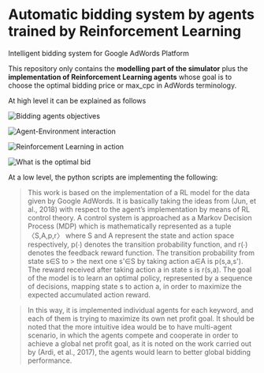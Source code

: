 # Automatic bidding system by agents trained by Reinforcement Learning
 Intelligent bidding system for Google AdWords Platform

 This repository only contains the __modelling part of the simulator__ plus the __implementation of Reinforcement Learning agents__ whose goal is
 to choose the optimal bidding price or max_cpc in AdWords terminology.

 At high level it can be explained as follows

 ![Bidding agents objectives](https://github.com/dacchampion/AI_Bidding_System/blob/master/Bidding%20optimization-1.png)

 ![Agent-Environment interaction](https://github.com/dacchampion/AI_Bidding_System/blob/master/Bidding%20optimization-2.png)

 ![Reinforcement Learning in action](https://github.com/dacchampion/AI_Bidding_System/blob/master/Bidding%20optimization-3.png)

 ![What is the optimal bid](https://github.com/dacchampion/AI_Bidding_System/blob/master/Bidding%20optimization-4.png)

 At a low level, the python scripts are implementing the following:

> This work is based on the implementation of a RL model for the data given by Google AdWords. It is basically taking the ideas from (Jun, et al., 2018) with respect to the agent’s implementation by means of RL control theory. A control system is approached as a Markov Decision Process (MDP) which is mathematically represented as a tuple 〈S,A,p,r〉 where S and A represent the state and action space respectively, p(∙) denotes the transition probability function, and r(∙) denotes the feedback reward function. The transition probability from state s∈S to > the next one s'∈S by taking action a∈A is p(s,a,s'). The reward received after taking action a in state s is r(s,a). The goal of the model is to learn an optimal policy, represented by a sequence of decisions, mapping state s to action a, in order to maximize the expected accumulated action reward.

> In this way, it is implemented individual agents for each keyword, and each of them is trying to maximize its own net profit goal. It should be noted that the more intuitive idea would be to have multi-agent scenario, in which the agents compete and cooperate in order to achieve a global net profit goal, as it is noted on the work carried out by (Ardi, et al., 2017), the agents would learn to better global bidding performance.
